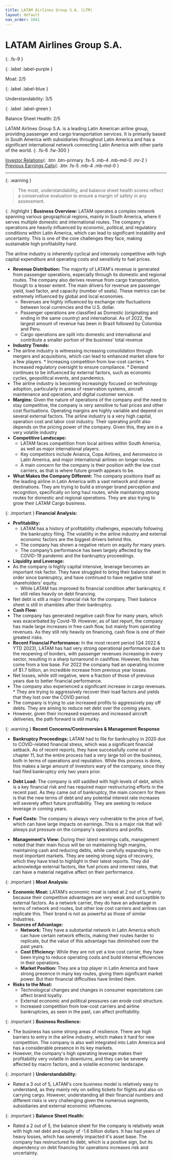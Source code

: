 ```yaml
---
title: LATAM Airlines Group S.A. (LTM)
layout: default
nav_order: 1041
---
```


# LATAM Airlines Group S.A.
{: .fs-9 }

{: .label .label-purple }

Moat: 2/5

{: .label .label-blue }

Understandability: 3/5

{: .label .label-green }

Balance Sheet Health: 2/5

LATAM Airlines Group S.A. is a leading Latin American airline group, providing passenger and cargo transportation services. It is primarily based in South America with subsidiaries throughout Latin America and has a significant international network connecting Latin America with other parts of the world.
{: .fs-6 .fw-300 }

[Investor Relations](https://www.google.com/search?q=LTM+investor+relations){: .btn .btn-primary .fs-5 .mb-4 .mb-md-0 .mr-2 }
[Previous Earnings Calls](https://discountingcashflows.com/company/LTM/transcripts/){: .btn .fs-5 .mb-4 .mb-md-0 }

---

{: .warning }
>The moat, understandability, and balance sheet health scores reflect a conservative evaluation to ensure a margin of safety in any assessment.



{: .highlight }
**Business Overview:**
LATAM operates a complex network spanning various geographical regions, mainly in South America, where it serves multiple domestic and international routes. The company's operations are heavily influenced by economic, political, and regulatory conditions within Latin America, which can lead to significant instability and uncertainty. This is one of the core challenges they face, making sustainable high profitability hard.

The airline industry is inherently cyclical and intensely competitive with high capital expenditure and operating costs and sensitivity to fuel prices. 

*   **Revenue Distribution:** The majority of LATAM's revenue is generated from passenger operations, especially through its domestic and regional routes. The company also derives revenue from cargo transportation, though to a lesser extent. The main drivers for revenue are passenger yield, load factor, and capacity (number of seats). These metrics can be extremely influenced by global and local economies.
    *  Revenues are highly influenced by exchange rate fluctuations between local currencies and the U.S. dollar. 
    *  Passenger operations are classified as Domestic (originating and ending in the same country) and international. As of 2022, the largest amount of revenue has been in Brazil followed by Colombia and Peru. 
    *  Cargo operations are split into domestic and international and contribute a smaller portion of the business' total revenue
*   **Industry Trends:**
   *  The airline industry is witnessing increasing consolidation through mergers and acquisitions, which can lead to enhanced market share for a few players.
    * Increasing competition from low-cost carriers. 
    * Increased regulatory oversight to ensure compliance. 
    * Demand continues to be influenced by external factors, such as economic cycles, geopolitical events, and pandemics.
   *  The airline industry is becoming increasingly focused on technology adoption, particularly in areas of reservation systems, aircraft maintenance and operation, and digital customer service. 
*   **Margins:** Given the nature of operations of the company and the need to stay competitive, the company is very sensitive to fuel prices and other cost fluctuations. Operating margins are highly variable and depend on several external factors. The airline industry is a very high capital, operation cost and labor cost industry. Their operating profit also depends on the pricing power of the company. Given this, they are in a very volatile industry
*   **Competitive Landscape:** 
    *  LATAM faces competition from local airlines within South America, as well as major international players.
    *  Key competitors include Avianca, Copa Airlines, and Aeromexico in Latin America, and major international airlines on longer routes.
    * A main concern for the company is their position with the low cost carriers, as that is where future growth appears to be. 
*   **What Makes the Company Different:** The company positions itself as the leading airline in Latin America with a vast network and diverse destinations. They are trying to build a stronger brand perception and recognition, specifically on long haul routes, while maintaining strong routes for domestic and regional operations. They are also trying to grow their LATAM Cargo business.

{: .important }
**Financial Analysis:**

*   **Profitability:**
    *   LATAM has a history of profitability challenges, especially following the bankruptcy filing. The volatility in the airline industry and external economic factors are the biggest drivers behind this.
     *  The company has shown a negative return on equity for many years.
    * The company’s performance has been largely affected by the COVID-19 pandemic and the bankruptcy proceedings.
*   **Liquidity and Leverage:**
  * As the company is highly capital intensive, leverage becomes an important risk factor. They have struggled to bring their balance sheet in order since bankruptcy, and have continued to have negative total shareholders' equity.
    *   While LATAM has improved its financial condition after bankruptcy, it still relies heavily on debt financing.
  *  Net debt is still a major financial risk for the company. Their balance sheet is still in shambles after their bankruptcy.
*   **Cash Flow:**
   *  The company has generated negative cash flow for many years, which was exacerbated by Covid-19. However, as of last report, the company has made large increases in free cash flow, but mainly from operating revenues. As they still rely heavily on financing, cash flow is one of their greatest risks.
*   **Recent Financial Performance:** In the most recent period (Q4 2022 & YTD 2023), LATAM has had very strong operational performance due to the reopening of borders, with passenger revenues increasing in every sector, resulting in a sharp turnaround in cashflow. However, this has come from a low base. For 2022 the company had an operating income of $1.7 billion, an incredible increase from previous year losses.
   *  Net losses, while still negative, were a fraction of those of previous years due to better financial performance.
   *   The company also experienced a significant increase in cargo revenues.
     * They are trying to aggressively recover their load factors and yields that they lost over the COVID period. 
   *  The company is trying to use increased profits to aggressively pay off debts. They are aiming to reduce net debt over the coming years. 
   *  However, given their increased expenses and increased aircraft deliveries, the path forward is still murky.

{: .warning }
**Recent Concerns/Controversies & Management Response**
  *  **Bankruptcy Proceedings:** LATAM had to file for bankruptcy in 2020 due to COVID-related financial stress, which was a significant financial setback. As of recent reports, they have successfully come out of chapter 11, but the entire process had a very large toll on the business, both in terms of operations and reputation. While this process is done, this makes a large amount of investors wary of the company, since they had filed bankruptcy only two years prior. 
  * **Debt Load:** The company is still saddled with high levels of debt, which is a key financial risk and has required major restructuring efforts in the recent past. As they came out of bankruptcy, the main concern for them is that the new terms of debt and any potential interest rate increases will severely affect future profitability. They are seeking to reduce leverage in coming years.
 *  **Fuel Costs:** The company is always very vulnerable to the price of fuel, which can have large impacts on earnings. This is a major risk that will always put pressure on the company's operations and profits.

*   **Management's View:** During their latest earnings calls, management noted that their main focus will be on maintaining high margins, maintaining cash and reducing debts, while carefully expanding in the most important markets. They are seeing strong signs of recovery, which they have tried to highlight in their latest reports. They did acknowledge external factors, like fuel prices and interest rates, that can have a material negative affect on their performance.

{: .important }
**Moat Analysis:**

*   **Economic Moat:** LATAM’s economic moat is rated at 2 out of 5, mainly because their competitive advantages are very weak and susceptible to external factors. As a network carrier, they do have an advantage in terms of network and routes, but other low cost carriers and airlines can replicate this. Their brand is not as powerful as those of similar industries.
*   **Sources of Advantage:**
    *  **Network:** They have a substantial network in Latin America which can have certain network effects, making their routes harder to replicate, but the value of this advantage has diminished over the past years.
     *  **Cost Efficiency:** While they are not yet a low cost carrier, they have been trying to reduce operating costs and build internal efficiencies in their operations. 
    *  **Market Position:** They are a top player in Latin America and have strong presence in many key routes, giving them significant market power. But their financial difficulties have limited them.
*  **Risks to the Moat:**
      * Technological changes and changes in consumer expectations can affect brand loyalty.
    *  External economic and political pressures can erode cost structure.
     *  Increased competition from low-cost carriers and airline bankruptcies, as seen in the past, can affect profitability.

{: .important }
**Business Resilience:**
*   The business has some strong areas of resilience. There are high barriers to entry in the airline industry, which makes it hard for new competition. The company is also well integrated into Latin America and has a considerable presence in its key markets.
*  However, the company's high operating leverage makes their profitability very volatile in downturns, and they can be severely affected by macro factors, and a volatile economic landscape.

{: .important }
**Understandability:**
*  Rated a 3 out of 5, LATAM's core business model is relatively easy to understand, as they mainly rely on selling tickets for flights and also on carrying cargo. However, understanding all their financial numbers and different risks is very challenging given the numerous segments, subsidiaries and external economic influences.

{: .important }
**Balance Sheet Health:**
 *  Rated a 2 out of 5, the balance sheet for the company is relatively weak with high net debt and equity of -1.6 billion dollars. It has had years of heavy losses, which has severely impacted it's asset base. The company has restructured its debt, which is a positive sign, but its dependency on debt financing for operations increases risk and uncertainty.

